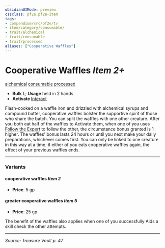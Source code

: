 ```yaml
---
obsidianUIMode: preview
cssclass: pf2e,pf2e-item
tags:
- compendium/src/pf2e/tv
- item/category/consumable/
- trait/alchemical
- trait/consumable
- trait/processed
aliases: ["Cooperative Waffles"]
---
```

# Cooperative Waffles *Item 2+*  
[alchemical](alchemical.md "Alchemical Item Trait")  [consumable](consumable.md "Consumable Item Trait")  [processed](processed-tv.md "Processed Item Trait")  

- **Bulk** L; **Usage** held in 2 hands
- **Activate** [Interact](interact.md)

Flash-cooked on a waffle iron and drizzled with alchemical syrups and compound butter, cooperative waffles bolster the supportive spirit of those who share the batch. You can split the waffles with one other creature. After you both eat half of the waffles to Activate them, when one of you uses [Follow the Expert](follow-the-expert.md) to follow the other, the circumstance bonus granted is 1 higher. The waffles' bonus lasts 24 hours or until you next make your daily preparations, whichever comes first. You can only be linked to one creature in this way at a time; if either of you eats cooperative waffles again, the effect of your previous waffles ends.

---

### Variants

#### cooperative waffles *Item 2*

- **Price**: 5 gp

#### greater cooperative waffles *Item 5*

- **Price**: 25 gp

The benefit of the waffles also applies when one of you successfully Aids a skill check the other attempts.

---
*Source: Treasure Vault p. 47*